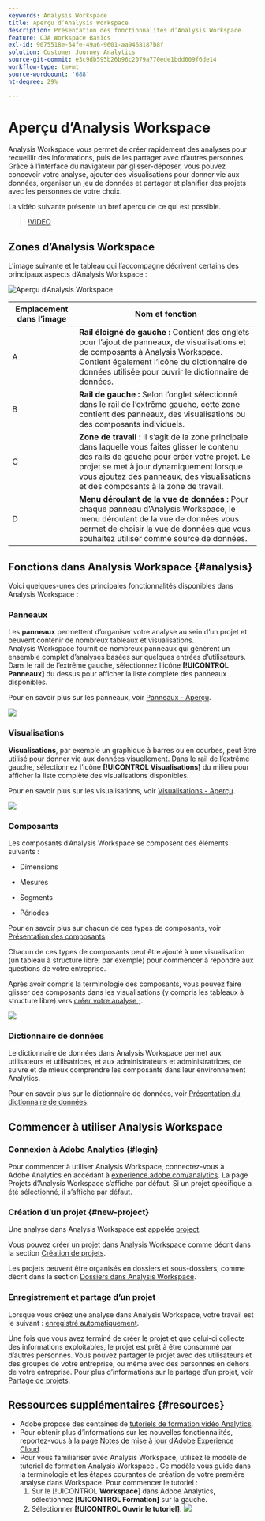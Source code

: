 ```yaml
---
keywords: Analysis Workspace
title: Aperçu d’Analysis Workspace
description: Présentation des fonctionnalités d’Analysis Workspace
feature: CJA Workspace Basics
exl-id: 9075518e-54fe-49a6-9601-aa9468187b8f
solution: Customer Journey Analytics
source-git-commit: e3c9db595b26b96c2079a770ede1bdd609f6de14
workflow-type: tm+mt
source-wordcount: '688'
ht-degree: 29%

---
```


# Aperçu d’Analysis Workspace

Analysis Workspace vous permet de créer rapidement des analyses pour recueillir des informations, puis de les partager avec d’autres personnes. Grâce à l’interface du navigateur par glisser-déposer, vous pouvez concevoir votre analyse, ajouter des visualisations pour donner vie aux données, organiser un jeu de données et partager et planifier des projets avec les personnes de votre choix.

La vidéo suivante présente un bref aperçu de ce qui est possible.

>[!VIDEO](https://video.tv.adobe.com/v/26266/?quality=12)

## Zones d’Analysis Workspace

L’image suivante et le tableau qui l’accompagne décrivent certains des principaux aspects d’Analysis Workspace :

![Aperçu d’Analysis Workspace](assets/analysis-workspace-overvew.png)

| Emplacement dans l’image | Nom et fonction |
|---------|----------|
| A   | **Rail éloigné de gauche :** Contient des onglets pour l’ajout de panneaux, de visualisations et de composants à Analysis Workspace. Contient également l’icône du dictionnaire de données utilisée pour ouvrir le dictionnaire de données. |
| B | **Rail de gauche :** Selon l’onglet sélectionné dans le rail de l’extrême gauche, cette zone contient des panneaux, des visualisations ou des composants individuels. |
| C   | **Zone de travail :** Il s’agit de la zone principale dans laquelle vous faites glisser le contenu des rails de gauche pour créer votre projet. Le projet se met à jour dynamiquement lorsque vous ajoutez des panneaux, des visualisations et des composants à la zone de travail. |
| D | **Menu déroulant de la vue de données :** Pour chaque panneau d’Analysis Workspace, le menu déroulant de la vue de données vous permet de choisir la vue de données que vous souhaitez utiliser comme source de données. |

## Fonctions dans Analysis Workspace {#analysis}

Voici quelques-unes des principales fonctionnalités disponibles dans Analysis Workspace :

### Panneaux

Les **panneaux** permettent d’organiser votre analyse au sein d’un projet et peuvent contenir de nombreux tableaux et visualisations. Analysis Workspace fournit de nombreux panneaux qui génèrent un ensemble complet d’analyses basées sur quelques entrées d’utilisateurs. Dans le rail de l’extrême gauche, sélectionnez l’icône **[!UICONTROL Panneaux]** du dessus pour afficher la liste complète des panneaux disponibles.

Pour en savoir plus sur les panneaux, voir [Panneaux - Aperçu](/help/analysis-workspace/c-panels/panels.md).

![](assets/build-panels.png)

### Visualisations

**Visualisations**, par exemple un graphique à barres ou en courbes, peut être utilisé pour donner vie aux données visuellement. Dans le rail de l’extrême gauche, sélectionnez l’icône **[!UICONTROL Visualisations]** du milieu pour afficher la liste complète des visualisations disponibles.

Pour en savoir plus sur les visualisations, voir [Visualisations - Aperçu](/help/analysis-workspace/visualizations/freeform-analysis-visualizations.md).

![](assets/build-visualizations.png)

### Composants

Les composants d’Analysis Workspace se composent des éléments suivants :

* Dimensions

* Mesures

* Segments

* Périodes

Pour en savoir plus sur chacun de ces types de composants, voir [Présentation des composants](/help/components/overview.md).

Chacun de ces types de composants peut être ajouté à une visualisation (un tableau à structure libre, par exemple) pour commencer à répondre aux questions de votre entreprise.

Après avoir compris la terminologie des composants, vous pouvez faire glisser des composants dans les visualisations (y compris les tableaux à structure libre) vers [créer votre analyse ;](/help/analysis-workspace/visualizations/freeform-table/freeform-table.md).

![](assets/build-components.png)

### Dictionnaire de données

Le dictionnaire de données dans Analysis Workspace permet aux utilisateurs et utilisatrices, et aux administrateurs et administratrices, de suivre et de mieux comprendre les composants dans leur environnement Analytics.

Pour en savoir plus sur le dictionnaire de données, voir [Présentation du dictionnaire de données](/help/components/data-dictionary/data-dictionary-overview.md).

## Commencer à utiliser Analysis Workspace

### Connexion à Adobe Analytics {#login}

Pour commencer à utiliser Analysis Workspace, connectez-vous à Adobe Analytics en accédant à [experience.adobe.com/analytics](https://experience.adobe.com/analytics). La page Projets d’Analysis Workspace s’affiche par défaut. Si un projet spécifique a été sélectionné, il s’affiche par défaut.

### Création d’un projet {#new-project}

Une analyse dans Analysis Workspace est appelée [project](/help/analysis-workspace/build-workspace-project/freeform-overview.md).

Vous pouvez créer un projet dans Analysis Workspace comme décrit dans la section [Création de projets](/help/analysis-workspace/build-workspace-project/create-projects.md).

Les projets peuvent être organisés en dossiers et sous-dossiers, comme décrit dans la section [Dossiers dans Analysis Workspace](/help/analysis-workspace/build-workspace-project/workspace-folders/about-folders.md).

### Enregistrement et partage d’un projet

Lorsque vous créez une analyse dans Analysis Workspace, votre travail est le suivant : [enregistré automatiquement](/help/analysis-workspace/build-workspace-project/save-projects.md).

Une fois que vous avez terminé de créer le projet et que celui-ci collecte des informations exploitables, le projet est prêt à être consommé par d’autres personnes. Vous pouvez partager le projet avec des utilisateurs et des groupes de votre entreprise, ou même avec des personnes en dehors de votre entreprise. Pour plus d’informations sur le partage d’un projet, voir [Partage de projets](/help/analysis-workspace/curate-share/share-projects.md).

## Ressources supplémentaires {#resources}

* Adobe propose des centaines de [tutoriels de formation vidéo Analytics](https://experienceleague.adobe.com/docs/analytics-learn/tutorials/overview.html?lang=fr).
* Pour obtenir plus dʼinformations sur les nouvelles fonctionnalités, reportez-vous à la page [Notes de mise à jour dʼAdobe Experience Cloud](https://experienceleague.adobe.com/docs/release-notes/experience-cloud/current.html?lang=fr#analytics).
* Pour vous familiariser avec Analysis Workspace, utilisez le modèle de tutoriel de formation Analysis Workspace . Ce modèle vous guide dans la terminologie et les étapes courantes de création de votre première analyse dans Workspace. Pour commencer le tutoriel :
   1. Sur le [!UICONTROL **Workspace**] dans Adobe Analytics, sélectionnez **[!UICONTROL Formation]** sur la gauche.
   1. Sélectionner **[!UICONTROL Ouvrir le tutoriel]**.
      ![](assets/training-tutorial.png)
